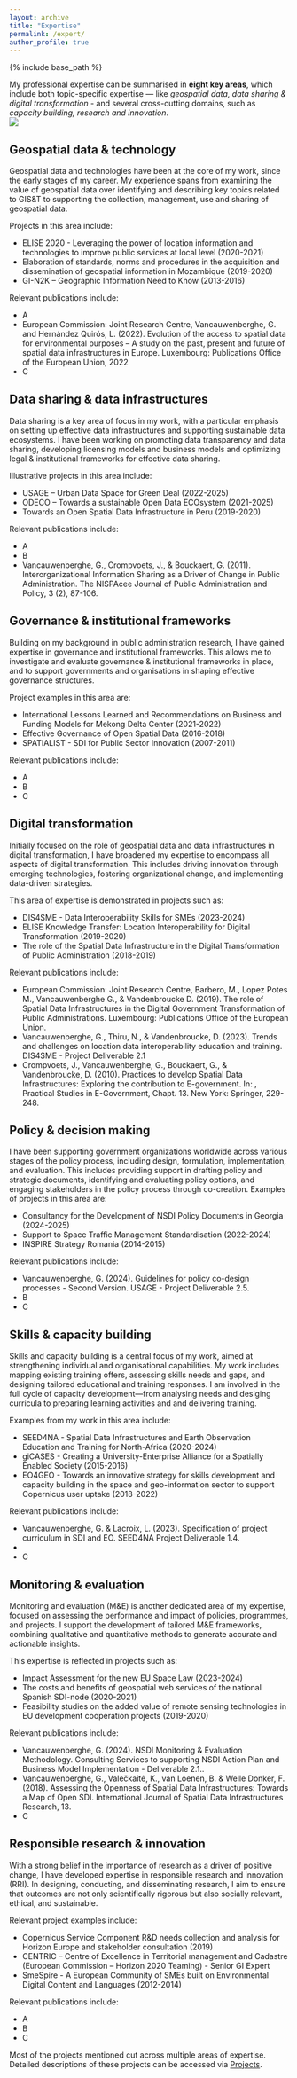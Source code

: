 ```yaml
---
layout: archive
title: "Expertise"
permalink: /expert/
author_profile: true
---
```


{% include base_path %}

My professional expertise can be summarised in **eight key areas**, which include both topic-specific expertise — like _geospatial data, data sharing & digital transformation_ - and several cross-cutting domains, such as _capacity building, research and innovation_.
<br/><img src='/images/expert4.png'>


## Geospatial data & technology
Geospatial data and technologies have been at the core of my work, since the early stages of my career. My experience spans from examining the value of geospatial data over identifying and describing key topics related to GIS&T to supporting the collection, management, use and sharing of geospatial data. 

Projects in this area include:
* ELISE 2020 - Leveraging the power of location information and technologies to improve public services at local level (2020-2021)
* Elaboration of standards, norms and procedures in the acquisition and dissemination of geospatial information in Mozambique (2019-2020)
* GI-N2K – Geographic Information Need to Know (2013-2016)

Relevant publications include:
* A
* European Commission: Joint Research Centre, Vancauwenberghe, G. and Hernández Quirós, L. (2022). Evolution of the access to spatial data for environmental purposes – A study on the past, present and future of spatial data infrastructures in Europe. Luxembourg: Publications Office of the European Union, 2022
* C

## Data sharing & data infrastructures
Data sharing is a key area of focus in my work, with a particular emphasis on setting up effective data infrastructures and supporting sustainable data ecosystems. I have been working on promoting data transparency and data sharing, developing licensing models and business models and optimizing legal & institutional frameworks for effective data sharing. 

Illustrative projects in this area include:
* USAGE – Urban Data Space for Green Deal (2022-2025)
* ODECO – Towards a sustainable Open Data ECOsystem (2021-2025)
* Towards an Open Spatial Data Infrastructure in Peru (2019-2020)

Relevant publications include:
* A
* B
* Vancauwenberghe, G., Crompvoets, J., & Bouckaert, G. (2011). Interorganizational Information Sharing as a Driver of Change in Public Administration. The NISPAcee Journal of Public Administration and Policy, 3 (2), 87-106.

## Governance & institutional frameworks
Building on my background in public administration research, I have gained expertise in governance and institutional frameworks. This allows me to investigate and evaluate governance & institutional frameworks in place, and to support governments and organisations in shaping effective governance structures. 

Project examples in this area are:
* International Lessons Learned and Recommendations on Business and Funding Models for Mekong Delta Center (2021-2022)
* Effective Governance of Open Spatial Data (2016-2018)
* SPATIALIST - SDI for Public Sector Innovation (2007-2011)

Relevant publications include:
* A
* B
* C

## Digital transformation
Initially focused on the role of geospatial data and data infrastructures in digital transformation, I have broadened my expertise to encompass all aspects of digital transformation. This includes driving innovation through emerging technologies, fostering organizational change, and implementing data-driven strategies. 

This area of expertise is demonstrated in projects such as:
* DIS4SME - Data Interoperability Skills for SMEs (2023-2024)
* ELISE Knowledge Transfer: Location Interoperability for Digital Transformation (2019-2020)
* The role of the Spatial Data Infrastructure in the Digital Transformation of Public Administration (2018-2019)

Relevant publications include:
* European Commission: Joint Research Centre, Barbero, M., Lopez Potes M., Vancauwenberghe G., & Vandenbroucke D. (2019). The role of Spatial Data Infrastructures in the Digital Government Transformation of Public Administrations. Luxembourg: Publications Office of the European Union.
* Vancauwenberghe, G., Thiru, N., & Vandenbroucke, D. (2023). Trends and challenges on location data interoperability education and training. DIS4SME - Project Deliverable 2.1
* Crompvoets, J., Vancauwenberghe, G., Bouckaert, G., & Vandenbroucke, D. (2010). Practices to develop Spatial Data Infrastructures: Exploring the contribution to E-government. In: , Practical Studies in E-Government, Chapt. 13. New York: Springer, 229-248.

## Policy & decision making
I have been supporting government organizations worldwide across various stages of the policy process, including design, formulation, implementation, and evaluation. This includes providing support in drafting policy and strategic documents, identifying and evaluating policy options, and engaging stakeholders in the policy process through co-creation. Examples of projects in this area are:
* Consultancy for the Development of NSDI Policy Documents in Georgia (2024-2025)
* Support to Space Traffic Management Standardisation (2022-2024)
* INSPIRE Strategy Romania (2014-2015)

Relevant publications include:
* Vancauwenberghe, G. (2024). Guidelines for policy co-design processes - Second Version. USAGE - Project Deliverable 2.5.
* B
* C

## Skills & capacity building
Skills and capacity building is a central focus of my work, aimed at strengthening individual and organisational capabilities. My work includes mapping existing training offers, assessing skills needs and gaps, and designing tailored educational and training responses. I am involved in the full cycle of capacity development—from analysing needs and desiging curricula to preparing learning activities and and delivering training. 

Examples from my work in this area include:
* SEED4NA - Spatial Data Infrastructures and Earth Observation Education and Training for North-Africa (2020-2024)
* giCASES - Creating a University-Enterprise Alliance for a Spatially Enabled Society (2015-2016)
* EO4GEO - Towards an innovative strategy for skills development and capacity building in the space and geo-information sector to support Copernicus user uptake (2018-2022)

Relevant publications include:
* Vancauwenberghe, G. & Lacroix, L. (2023). Specification of project curriculum in SDI and EO. SEED4NA Project Deliverable 1.4.
* 
* C

## Monitoring & evaluation
Monitoring and evaluation (M&E) is another dedicated area of my expertise, focused on assessing the performance and impact of policies, programmes, and projects. I support the development of tailored M&E frameworks, combining qualitative and quantitative methods to generate accurate and actionable insights. 

This expertise is reflected in projects such as:
* Impact Assessment for the new EU Space Law (2023-2024)
* The costs and benefits of geospatial web services of the national Spanish SDI-node (2020-2021)
* Feasibility studies on the added value of remote sensing technologies in EU development cooperation projects (2019-2020)

Relevant publications include:
* Vancauwenberghe, G. (2024). NSDI Monitoring & Evaluation Methodology. Consulting Services to supporting NSDI Action Plan and Business Model Implementation - Deliverable 2.1..
* Vancauwenberghe, G., Valečkaitė, K., van Loenen, B. & Welle Donker, F. (2018). Assessing the Openness of Spatial Data Infrastructures: Towards a Map of Open SDI. International Journal of Spatial Data Infrastructures Research, 13.
* C

## Responsible research & innovation
With a strong belief in the importance of research as a driver of positive change, I have developed expertise in responsible research and innovation (RRI). In designing, conducting, and disseminating research, I aim to ensure that outcomes are not only scientifically rigorous but also socially relevant, ethical, and sustainable. 

Relevant project examples include:
* Copernicus Service Component R&D needs collection and analysis for Horizon Europe and stakeholder consultation (2019)
* CENTRIC – Centre of Excellence in Territorial management and Cadastre (European Commission – Horizon 2020 Teaming) - Senior GI Expert
* SmeSpire - A European Community of SMEs built on Environmental Digital Content and Languages (2012-2014)

Relevant publications include:
* A
* B
* C

Most of the projects mentioned cut across multiple areas of expertise. Detailed descriptions of these projects can be accessed via [Projects](https://gvancauwenberghe.github.io/projects).
